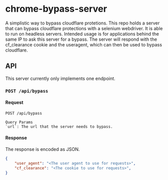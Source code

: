 # chrome-bypass-server
A simplistic way to bypass cloudflare protetions.
This repo holds a server that can bypass cloudflare protections with a selenium webdriver.
It is able to run on headless servers.
Intended usage is for applications behind the same IP to ask this server for a bypass.
The server will respond with the cf_clearance cookie and the useragent, which can then be used to bypass cloudflare.

## API
This server currently only implements one endpoint.

### `POST /api/bypass`
#### Request
```
POST /api/bypass

Query Params
`url`: The url that the server needs to bypass.
```

#### Response
The response is encoded as JSON.
```json
{
    "user_agent": "<The user agent to use for requests>",
    "cf_clearance": "<The cookie to use for requests>",
}
```